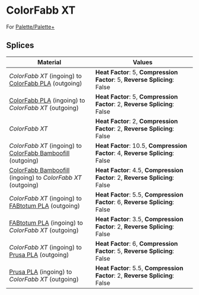 # ColorFabb XT

For [Palette/Palette+](palette.md)

## Splices

Material | Values
-------- | ------
_ColorFabb XT_ (ingoing) to [ColorFabb PLA](colorfabb_pla.md) (outgoing) | **Heat Factor**: 5, **Compression Factor**: 5, **Reverse Splicing**: False
[ColorFabb PLA](colorfabb_pla.md) (ingoing) to _ColorFabb XT_ (outgoing) | **Heat Factor**: 5, **Compression Factor**: 2, **Reverse Splicing**: False
_ColorFabb XT_ | **Heat Factor**: 2, **Compression Factor**: 2, **Reverse Splicing**: False
_ColorFabb XT_ (ingoing) to [ColorFabb Bamboofill](colorfabb_bamboofill.md) (outgoing) | **Heat Factor**: 10.5, **Compression Factor**: 4, **Reverse Splicing**: False
[ColorFabb Bamboofill](colorfabb_bamboofill.md) (ingoing) to _ColorFabb XT_ (outgoing) | **Heat Factor**: 4.5, **Compression Factor**: 2, **Reverse Splicing**: False
_ColorFabb XT_ (ingoing) to [FABtotum PLA](fabtotum_pla.md) (outgoing) | **Heat Factor**: 5.5, **Compression Factor**: 6, **Reverse Splicing**: False
[FABtotum PLA](fabtotum_pla.md) (ingoing) to _ColorFabb XT_ (outgoing) | **Heat Factor**: 3.5, **Compression Factor**: 2, **Reverse Splicing**: False
_ColorFabb XT_ (ingoing) to [Prusa PLA](prusa_pla.md) (outgoing) | **Heat Factor**: 6, **Compression Factor**: 5, **Reverse Splicing**: False
[Prusa PLA](prusa_pla.md) (ingoing) to _ColorFabb XT_ (outgoing) | **Heat Factor**: 5.5, **Compression Factor**: 2, **Reverse Splicing**: False

